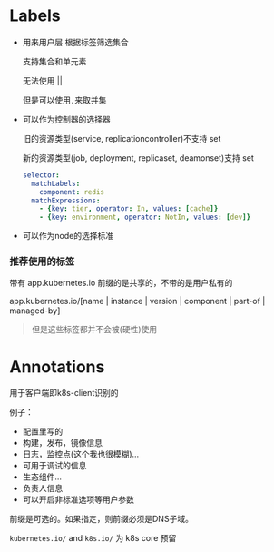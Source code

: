 Labels
===

- 用来用户层 根据标签筛选集合

  支持集合和单元素

  无法使用 ||

  但是可以使用`,`来取并集

- 可以作为控制器的选择器

  旧的资源类型(service, replicationcontroller)不支持 set

  新的资源类型(job, deployment, replicaset, deamonset)支持 set

  ```yaml
  selector:
    matchLabels:
      component: redis
    matchExpressions:
      - {key: tier, operator: In, values: [cache]}
      - {key: environment, operator: NotIn, values: [dev]}
  ```

- 可以作为node的选择标准

### 推荐使用的标签

带有 app.kubernetes.io 前缀的是共享的，不带的是用户私有的

app.kubernetes.io/[name | instance | version | component | part-of | managed-by]

> 但是这些标签都并不会被(硬性)使用



Annotations
===

用于客户端即k8s-client识别的

例子：

- 配置里写的
- 构建，发布，镜像信息
- 日志，监控点(这个我也很模糊)...
- 可用于调试的信息
- 生态组件...
- 负责人信息
- 可以开启非标准选项等用户参数

前缀是可选的。如果指定，则前缀必须是DNS子域。

`kubernetes.io/` and `k8s.io/` 为 k8s core 预留

